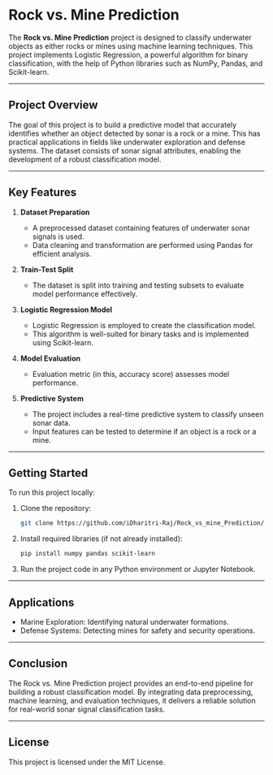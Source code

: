 # Rock vs. Mine Prediction  

The **Rock vs. Mine Prediction** project is designed to classify underwater objects as either rocks or mines using machine learning techniques. This project implements Logistic Regression, a powerful algorithm for binary classification, with the help of Python libraries such as NumPy, Pandas, and Scikit-learn.  

---

## Project Overview  

The goal of this project is to build a predictive model that accurately identifies whether an object detected by sonar is a rock or a mine. This has practical applications in fields like underwater exploration and defense systems. The dataset consists of sonar signal attributes, enabling the development of a robust classification model.  

---

## Key Features  

1. **Dataset Preparation**  
   - A preprocessed dataset containing features of underwater sonar signals is used.  
   - Data cleaning and transformation are performed using Pandas for efficient analysis.  

2. **Train-Test Split**  
   - The dataset is split into training and testing subsets to evaluate model performance effectively.  

3. **Logistic Regression Model**  
   - Logistic Regression is employed to create the classification model.  
   - This algorithm is well-suited for binary tasks and is implemented using Scikit-learn.  

4. **Model Evaluation**  
   - Evaluation metric (in this, accuracy score) assesses model performance.  

5. **Predictive System**  
   - The project includes a real-time predictive system to classify unseen sonar data.  
   - Input features can be tested to determine if an object is a rock or a mine.  

---

## Getting Started  

To run this project locally:  

1. Clone the repository:
    ```bash
   git clone https://github.com/iDharitri-Raj/Rock_vs_mine_Prediction/
    ```
2. Install required libraries (if not already installed):
   ```bash
   pip install numpy pandas scikit-learn  
   ```
3. Run the project code in any Python environment or Jupyter Notebook. 

---

## Applications
- Marine Exploration: Identifying natural underwater formations.
- Defense Systems: Detecting mines for safety and security operations.

---

## Conclusion
The Rock vs. Mine Prediction project provides an end-to-end pipeline for building a robust classification model. By integrating data preprocessing, machine learning, and evaluation techniques, it delivers a reliable solution for real-world sonar signal classification tasks.

---


## License
This project is licensed under the MIT License.
